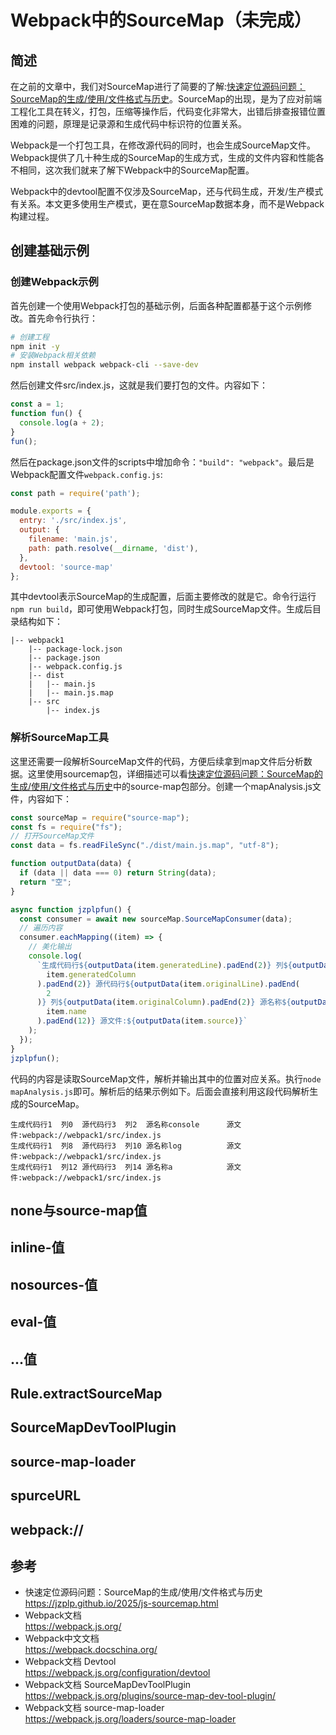 # Webpack中的SourceMap（未完成）
## 简述
在之前的文章中，我们对SourceMap进行了简要的了解:[快速定位源码问题：SourceMap的生成/使用/文件格式与历史](https://jzplp.github.io/2025/js-sourcemap.html)。SourceMap的出现，是为了应对前端工程化工具在转义，打包，压缩等操作后，代码变化非常大，出错后排查报错位置困难的问题，原理是记录源和生成代码中标识符的位置关系。

Webpack是一个打包工具，在修改源代码的同时，也会生成SourceMap文件。Webpack提供了几十种生成的SourceMap的生成方式，生成的文件内容和性能各不相同，这次我们就来了解下Webpack中的SourceMap配置。

Webpack中的devtool配置不仅涉及SourceMap，还与代码生成，开发/生产模式有关系。本文更多使用生产模式，更在意SourceMap数据本身，而不是Webpack构建过程。

## 创建基础示例
### 创建Webpack示例
首先创建一个使用Webpack打包的基础示例，后面各种配置都基于这个示例修改。首先命令行执行：

```sh
# 创建工程
npm init -y
# 安装Webpack相关依赖
npm install webpack webpack-cli --save-dev
```

然后创建文件src/index.js，这就是我们要打包的文件。内容如下：

```js
const a = 1;
function fun() {
  console.log(a + 2);
}
fun();
```

然后在package.json文件的scripts中增加命令：`"build": "webpack"`。最后是Webpack配置文件`webpack.config.js`:

```js
const path = require('path');

module.exports = {
  entry: './src/index.js',
  output: {
    filename: 'main.js',
    path: path.resolve(__dirname, 'dist'),
  },
  devtool: 'source-map'
};
```

其中devtool表示SourceMap的生成配置，后面主要修改的就是它。命令行运行`npm run build`，即可使用Webpack打包，同时生成SourceMap文件。生成后目录结构如下：

```
|-- webpack1
    |-- package-lock.json
    |-- package.json
    |-- webpack.config.js
    |-- dist
    |   |-- main.js
    |   |-- main.js.map
    |-- src
        |-- index.js
```

### 解析SourceMap工具
这里还需要一段解析SourceMap文件的代码，方便后续拿到map文件后分析数据。这里使用sourcemap包，详细描述可以看[快速定位源码问题：SourceMap的生成/使用/文件格式与历史](https://jzplp.github.io/2025/js-sourcemap.html)中的source-map包部分。创建一个mapAnalysis.js文件，内容如下：

```js
const sourceMap = require("source-map");
const fs = require("fs");
// 打开SourceMap文件
const data = fs.readFileSync("./dist/main.js.map", "utf-8");

function outputData(data) {
  if (data || data === 0) return String(data);
  return "空";
}

async function jzplpfun() {
  const consumer = await new sourceMap.SourceMapConsumer(data);
  // 遍历内容
  consumer.eachMapping((item) => {
    // 美化输出
    console.log(
      `生成代码行${outputData(item.generatedLine).padEnd(2)} 列${outputData(
        item.generatedColumn
      ).padEnd(2)} 源代码行${outputData(item.originalLine).padEnd(
        2
      )} 列${outputData(item.originalColumn).padEnd(2)} 源名称${outputData(
        item.name
      ).padEnd(12)} 源文件:${outputData(item.source)}`
    );
  });
}
jzplpfun();
```

代码的内容是读取SourceMap文件，解析并输出其中的位置对应关系。执行`node mapAnalysis.js`即可。解析后的结果示例如下。后面会直接利用这段代码解析生成的SourceMap。

```
生成代码行1  列0  源代码行3  列2  源名称console      源文件:webpack://webpack1/src/index.js
生成代码行1  列8  源代码行3  列10 源名称log          源文件:webpack://webpack1/src/index.js
生成代码行1  列12 源代码行3  列14 源名称a            源文件:webpack://webpack1/src/index.js
```

## none与source-map值

## inline-值

## nosources-值

## eval-值

## ...值

## Rule.extractSourceMap

## SourceMapDevToolPlugin

## source-map-loader

## spurceURL

## webpack://

## 参考
- 快速定位源码问题：SourceMap的生成/使用/文件格式与历史\
  https://jzplp.github.io/2025/js-sourcemap.html
- Webpack文档\
  https://webpack.js.org/
- Webpack中文文档\
  https://webpack.docschina.org/
- Webpack文档 Devtool\
  https://webpack.js.org/configuration/devtool
- Webpack文档 SourceMapDevToolPlugin\
  https://webpack.js.org/plugins/source-map-dev-tool-plugin/
- Webpack文档 source-map-loader\
  https://webpack.js.org/loaders/source-map-loader



